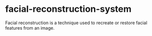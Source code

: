 # facial-reconstruction-system
Facial reconstruction is a technique used to recreate or restore facial features from an image.
